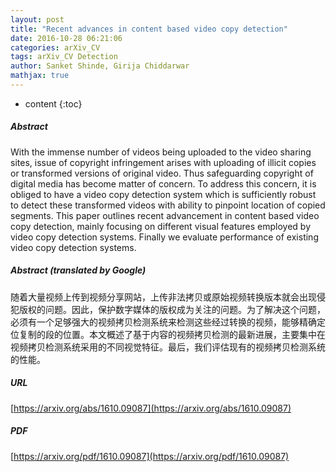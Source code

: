 ```yaml
---
layout: post
title: "Recent advances in content based video copy detection"
date: 2016-10-28 06:21:06
categories: arXiv_CV
tags: arXiv_CV Detection
author: Sanket Shinde, Girija Chiddarwar
mathjax: true
---
```


* content
{:toc}

##### Abstract
With the immense number of videos being uploaded to the video sharing sites, issue of copyright infringement arises with uploading of illicit copies or transformed versions of original video. Thus safeguarding copyright of digital media has become matter of concern. To address this concern, it is obliged to have a video copy detection system which is sufficiently robust to detect these transformed videos with ability to pinpoint location of copied segments. This paper outlines recent advancement in content based video copy detection, mainly focusing on different visual features employed by video copy detection systems. Finally we evaluate performance of existing video copy detection systems.

##### Abstract (translated by Google)
随着大量视频上传到视频分享网站，上传非法拷贝或原始视频转换版本就会出现侵犯版权的问题。因此，保护​​数字媒体的版权成为关注的问题。为了解决这个问题，必须有一个足够强大的视频拷贝检测系统来检测这些经过转换的视频，能够精确定位复制的段的位置。本文概述了基于内容的视频拷贝检测的最新进展，主要集中在视频拷贝检测系统采用的不同视觉特征。最后，我们评估现有的视频拷贝检测系统的性能。

##### URL
[https://arxiv.org/abs/1610.09087](https://arxiv.org/abs/1610.09087)

##### PDF
[https://arxiv.org/pdf/1610.09087](https://arxiv.org/pdf/1610.09087)

